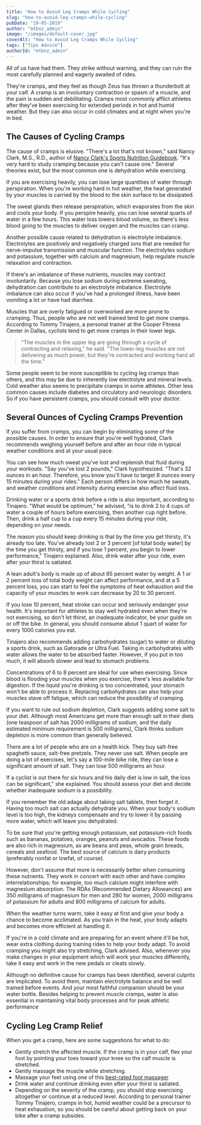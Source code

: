```yaml
---
title: "How to Avoid Leg Cramps While Cycling"
slug: "how-to-avoid-leg-cramps-while-cycling"
pubDate: "19-05-2019"
author: "mtbnz_admin"
image: "/images/default-cover.jpg"
coverAlt: "How to Avoid Leg Cramps While Cycling"
tags: ["Tips Advice"]
authorId: "mtbnz_admin"
---
```


All of us have had them. They strike without warning, and they can ruin the most carefully planned and eagerly awaited of rides.

They're cramps, and they feel as though Zeus has thrown a thunderbolt at your calf. A cramp is an involuntary contraction or spasm of a muscle, and the pain is sudden and debilitating. Cramps most commonly afflict athletes after they've been exercising for extended periods in hot and humid weather. But they can also occur in cold climates and at night when you're in bed.

## The Causes of Cycling Cramps

The cause of cramps is elusive. "There's a lot that's not known," said Nancy Clark, M.S., R.D., author of [Nancy Clark's Sports Nutrition Guidebook](https://www.amazon.com/Nancy-Clarks-Sports-Nutrition-Guidebook-5th-ebook/dp/B00FQI0CVS?tag=furiousbikes-20). "It's very hard to study cramping because you can't cause one." Several theories exist, but the most common one is dehydration while exercising.

If you are exercising heavily, you can lose large quantities of water through perspiration. When you're working hard in hot weather, the heat generated by your muscles is carried by the blood to the skin surface to be dissipated.

The sweat glands then release perspiration, which evaporates from the skin and cools your body. If you perspire heavily, you can lose several quarts of water in a few hours. This water loss lowers blood volume, so there's less blood going to the muscles to deliver oxygen and the muscles can cramp.

Another possible cause related to dehydration is electrolyte imbalance. Electrolytes are positively and negatively charged ions that are needed for nerve-impulse transmission and muscular function. The electrolytes sodium and potassium, together with calcium and magnesium, help regulate muscle relaxation and contraction.

If there's an imbalance of these nutrients, muscles may contract involuntarily. Because you lose sodium during extreme sweating, dehydration can contribute to an electrolyte imbalance. Electrolyte imbalance can also occur if you've had a prolonged illness, have been vomiting a lot or have had diarrhea.

Muscles that are overly fatigued or overworked are more prone to cramping. Thus, people who are not well trained tend to get more cramps. According to Tommy Tinajero, a personal trainer at the Cooper Fitness Center in Dallas, cyclists tend to get more cramps in their lower legs.

> "The muscles in the upper leg are going through a cycle of contracting and relaxing," he said. "The lower-leg muscles are not delivering as much power, but they're contracted and working hard all the time."

Some people seem to be more susceptible to cycling leg cramps than others, and this may be due to inherently low electrolyte and mineral levels. Cold weather also seems to precipitate cramps in some athletes. Other less common causes include diabetes and circulatory and neurologic disorders. So if you have persistent cramps, you should consult with your doctor.

## Several Ounces of Cycling Cramps Prevention

If you suffer from cramps, you can begin by eliminating some of the possible causes. In order to ensure that you're well hydrated, Clark recommends weighing yourself before and after an hour ride in typical weather conditions and at your usual pace.

You can see how much sweat you've lost and replenish that fluid during your workouts. "Say you've lost 2 pounds," Clark hypothesized. "That's 32 ounces in an hour. Therefore, you know you'll have to target 8 ounces every 15 minutes during your rides." Each person differs in how much he sweats, and weather conditions and intensity during exercise also affect fluid loss.

Drinking water or a sports drink before a ride is also important, according to Tinajero. "What would be optimum," he advised, "is to drink 2 to 4 cups of water a couple of hours before exercising, then another cup right before. Then, drink a half cup to a cup every 15 minutes during your ride, depending on your needs.

The reason you should keep drinking is that by the time you get thirsty, it's already too late. You've already lost 2 or 3 percent \[of total body water\] by the time you get thirsty, and if you lose 1 percent, you begin to lower performance," Tinajero explained. Also, drink water after your ride, even after your thirst is satiated.

A lean adult's body is made up of about 65 percent water by weight. A 1 or 2 percent loss of total body weight can affect performance, and at a 5 percent loss, you can start to feel the symptoms of heat exhaustion and the capacity of your muscles to work can decrease by 20 to 30 percent.

If you lose 10 percent, heat stroke can occur and seriously endanger your health. It's important for athletes to stay well hydrated even when they're not exercising, so don't let thirst, an inadequate indicator, be your guide on or off the bike. In general, you should consume about 1 quart of water for every 1000 calories you eat.

Tinajero also recommends adding carbohydrates (sugar) to water or diluting a sports drink, such as Gatorade or Ultra Fuel. Taking in carbohydrates with water allows the water to be absorbed faster. However, if you put in too much, it will absorb slower and lead to stomach problems.

Concentrations of 6 to 8 percent are ideal for use when exercising. Since blood is flooding your muscles when you exercise, there's less available for digestion. If the liquid you're drinking is too concentrated, your stomach won't be able to process it. Replacing carbohydrates can also help your muscles stave off fatigue, which can reduce the possibility of cramping.

If you want to rule out sodium depletion, Clark suggests adding some salt to your diet. Although most Americans get more than enough salt in their diets (one teaspoon of salt has 2000 milligrams of sodium, and the daily estimated minimum requirement is 500 milligrams), Clark thinks sodium depletion is more common than generally believed.

There are a lot of people who are on a health kick. They buy salt-free spaghetti sauce, salt-free pretzels. They never use salt. When people are doing a lot of exercises, let's say a 100-mile bike ride, they can lose a significant amount of salt. They can lose 500 milligrams an hour.

If a cyclist is out there for six hours and his daily diet is low in salt, the loss can be significant," she explained. You should assess your diet and decide whether inadequate sodium is a possibility.

If you remember the old adage about taking salt tablets, then forget it. Having too much salt can actually dehydrate you. When your body's sodium level is too high, the kidneys compensate and try to lower it by passing more water, which will leave you dehydrated.

To be sure that you're getting enough potassium, eat potassium-rich foods such as bananas, potatoes, oranges, peanuts and avocados. These foods are also rich in magnesium, as are beans and peas, whole grain breads, cereals and seafood. The best source of calcium is dairy products (preferably nonfat or lowfat, of course).

However, don't assume that more is necessarily better when consuming these nutrients. They work in concert with each other and have complex interrelationships; for example, too much calcium might interfere with magnesium absorption. The RDAs (Recommended Dietary Allowances) are 350 milligrams of magnesium for men and 280 for women, 2000 milligrams of potassium for adults and 800 milligrams of calcium for adults.

When the weather turns warm, take it easy at first and give your body a chance to become acclimated. As you train in the heat, your body adapts and becomes more efficient at handling it.

If you're in a cold climate and are preparing for an event where it'll be hot, wear extra clothing during training rides to help your body adapt. To avoid cramping you might also try stretching, Clark advised. Also, whenever you make changes in your equipment which will work your muscles differently, take it easy and work in the new pedals or cleats slowly.

Although no definitive cause for cramps has been identified, several culprits are implicated. To avoid them, maintain electrolyte balance and be well trained before events. And your most faithful companion should be your water bottle. Besides helping to prevent muscle cramps, water is also essential in maintaining vital body processes and for peak athletic performance

## Cycling Leg Cramp Relief

When you get a cramp, here are some suggestions for what to do:

- Gently stretch the affected muscle. If the cramp is in your calf, flex your foot by pointing your toes toward your knee so the calf muscle is stretched.
- Gently massage the muscle while stretching.
- Massage your feet using one of this [best-rated foot massager](https://onestopmassage.com/best-foot-massager-reviews/)
- Drink water and continue drinking even after your thirst is satiated.
- Depending on the severity of the cramp, you should stop exercising altogether or continue at a reduced level. According to personal trainer Tommy Tinajero, cramps in hot, humid weather could be a precursor to heat exhaustion, so you should be careful about getting back on your bike after a cramp subsides.
